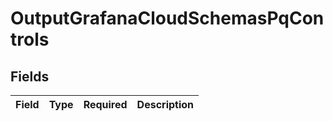 # OutputGrafanaCloudSchemasPqControls


## Fields

| Field       | Type        | Required    | Description |
| ----------- | ----------- | ----------- | ----------- |